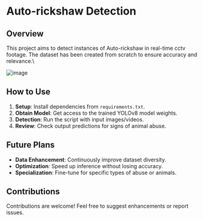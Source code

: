 # Auto-rickshaw Detection

## Overview
This project aims to detect instances of Auto-rickshaw in real-time cctv footage. The dataset has been created from scratch to ensure accuracy and relevance.\

![image](https://github.com/GunjaShah/AutoRickshaw-Detection/assets/146704403/faa611aa-0d2a-4724-b318-408660624667)


## How to Use
1. **Setup**: Install dependencies from `requirements.txt`.
2. **Obtain Model**: Get access to the trained YOLOv8 model weights.
3. **Detection**: Run the script with input images/videos.
4. **Review**: Check output predictions for signs of animal abuse.

## Future Plans
- **Data Enhancement**: Continuously improve dataset diversity.
- **Optimization**: Speed up inference without losing accuracy.
- **Specialization**: Fine-tune for specific types of abuse or animals.

## Contributions
Contributions are welcome! Feel free to suggest enhancements or report issues.

